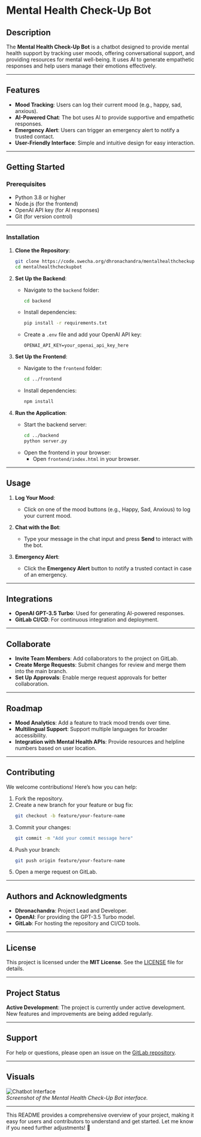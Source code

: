 # Mental Health Check-Up Bot

## Description
The **Mental Health Check-Up Bot** is a chatbot designed to provide mental health support by tracking user moods, offering conversational support, and providing resources for mental well-being. It uses AI to generate empathetic responses and help users manage their emotions effectively.

---

## Features
- **Mood Tracking**: Users can log their current mood (e.g., happy, sad, anxious).
- **AI-Powered Chat**: The bot uses AI to provide supportive and empathetic responses.
- **Emergency Alert**: Users can trigger an emergency alert to notify a trusted contact.
- **User-Friendly Interface**: Simple and intuitive design for easy interaction.

---

## Getting Started

### Prerequisites
- Python 3.8 or higher
- Node.js (for the frontend)
- OpenAI API key (for AI responses)
- Git (for version control)

---

### Installation

1. **Clone the Repository**:
   ```bash
   git clone https://code.swecha.org/dhronachandra/mentalhealthcheckupbot.git
   cd mentalhealthcheckupbot
   ```

2. **Set Up the Backend**:
   - Navigate to the `backend` folder:
     ```bash
     cd backend
     ```
   - Install dependencies:
     ```bash
     pip install -r requirements.txt
     ```
   - Create a `.env` file and add your OpenAI API key:
     ```plaintext
     OPENAI_API_KEY=your_openai_api_key_here
     ```

3. **Set Up the Frontend**:
   - Navigate to the `frontend` folder:
     ```bash
     cd ../frontend
     ```
   - Install dependencies:
     ```bash
     npm install
     ```

4. **Run the Application**:
   - Start the backend server:
     ```bash
     cd ../backend
     python server.py
     ```
   - Open the frontend in your browser:
     - Open `frontend/index.html` in your browser.

---

## Usage

1. **Log Your Mood**:
   - Click on one of the mood buttons (e.g., Happy, Sad, Anxious) to log your current mood.

2. **Chat with the Bot**:
   - Type your message in the chat input and press **Send** to interact with the bot.

3. **Emergency Alert**:
   - Click the **Emergency Alert** button to notify a trusted contact in case of an emergency.

---

## Integrations

- **OpenAI GPT-3.5 Turbo**: Used for generating AI-powered responses.
- **GitLab CI/CD**: For continuous integration and deployment.

---

## Collaborate

- **Invite Team Members**: Add collaborators to the project on GitLab.
- **Create Merge Requests**: Submit changes for review and merge them into the main branch.
- **Set Up Approvals**: Enable merge request approvals for better collaboration.

---

## Roadmap

- **Mood Analytics**: Add a feature to track mood trends over time.
- **Multilingual Support**: Support multiple languages for broader accessibility.
- **Integration with Mental Health APIs**: Provide resources and helpline numbers based on user location.

---

## Contributing

We welcome contributions! Here’s how you can help:

1. Fork the repository.
2. Create a new branch for your feature or bug fix:
   ```bash
   git checkout -b feature/your-feature-name
   ```
3. Commit your changes:
   ```bash
   git commit -m "Add your commit message here"
   ```
4. Push your branch:
   ```bash
   git push origin feature/your-feature-name
   ```
5. Open a merge request on GitLab.

---

## Authors and Acknowledgments

- **Dhronachandra**: Project Lead and Developer.
- **OpenAI**: For providing the GPT-3.5 Turbo model.
- **GitLab**: For hosting the repository and CI/CD tools.

---

## License

This project is licensed under the **MIT License**. See the [LICENSE](LICENSE) file for details.

---

## Project Status

**Active Development**: The project is currently under active development. New features and improvements are being added regularly.

---

## Support

For help or questions, please open an issue on the [GitLab repository](https://code.swecha.org/dhronachandra/mentalhealthcheckupbot).

---

## Visuals

![Chatbot Interface](screenshots/chatbot-interface.png)  
*Screenshot of the Mental Health Check-Up Bot interface.*

---

This README provides a comprehensive overview of your project, making it easy for users and contributors to understand and get started. Let me know if you need further adjustments! 🚀